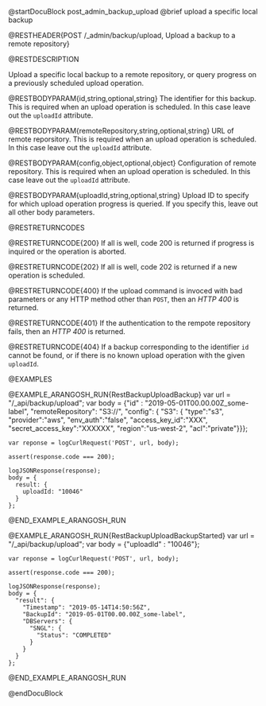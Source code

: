 @startDocuBlock post_admin_backup_upload
@brief upload a specific local backup

@RESTHEADER{POST /_admin/backup/upload, Upload a backup to a remote repository}

@RESTDESCRIPTION

Upload a specific local backup to a remote repository, or query
progress on a previously scheduled upload operation.

@RESTBODYPARAM{id,string,optional,string}
The identifier for this backup. This is required when an upload
operation is scheduled. In this case leave out the `uploadId`
attribute.

@RESTBODYPARAM{remoteRepository,string,optional,string}
URL of remote reporsitory. This is required when an upload
operation is scheduled. In this case leave out the `uploadId`
attribute.

@RESTBODYPARAM{config,object,optional,object}
Configuration of remote repository. This is required when an upload
operation is scheduled. In this case leave out the `uploadId`
attribute.

@RESTBODYPARAM{uploadId,string,optional,string}
Upload ID to specify for which upload operation progress is queried.
If you specify this, leave out all other body parameters.

@RESTRETURNCODES

@RESTRETURNCODE{200}
If all is well, code 200 is returned if progress is inquired or the
operation is aborted.

@RESTRETURNCODE{202}
If all is well, code 202 is returned if a new operation is scheduled.

@RESTRETURNCODE{400}
If the upload command is invoced with bad parameters or any HTTP
method other than `POST`, then an *HTTP 400* is returned.

@RESTRETURNCODE{401}
If the authentication to the rempote repository fails, then an *HTTP
400* is returned.

@RESTRETURNCODE{404}
If a backup corresponding to the identifier `id`  cannot be found, or if
there is no known upload operation with the given `uploadId`.

@EXAMPLES

@EXAMPLE_ARANGOSH_RUN{RestBackupUploadBackup}
    var url = "/_api/backup/upload";
    var body = {"id" : "2019-05-01T00.00.00Z_some-label",
                "remoteRepository": "S3://<repository-url>",
                "config": {
                  "S3": {
                    "type":"s3",
                    "provider":"aws",
                    "env_auth":"false",
                    "access_key_id":"XXX",
                    "secret_access_key":"XXXXXX",
                    "region":"us-west-2",
                    "acl":"private"}}};

    var reponse = logCurlRequest('POST', url, body);

    assert(response.code === 200);

    logJSONResponse(response);
    body = {
      result: {
        uploadId: "10046"
      }
    };
@END_EXAMPLE_ARANGOSH_RUN

@EXAMPLE_ARANGOSH_RUN{RestBackupUploadBackupStarted}
    var url = "/_api/backup/upload";
    var body = {"uploadId" : "10046"};

    var reponse = logCurlRequest('POST', url, body);

    assert(response.code === 200);

    logJSONResponse(response);
    body = {
      "result": {
        "Timestamp": "2019-05-14T14:50:56Z",
        "BackupId": "2019-05-01T00.00.00Z_some-label",
        "DBServers": {
          "SNGL": {
            "Status": "COMPLETED"
          }
        }
      }
    };
@END_EXAMPLE_ARANGOSH_RUN

@endDocuBlock
